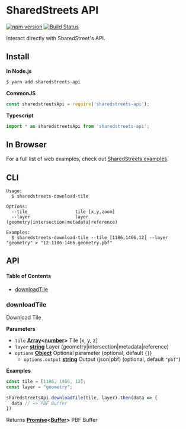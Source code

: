 # SharedStreets API

[![npm version](https://badge.fury.io/js/sharedstreets-api.svg)](https://badge.fury.io/js/sharedstreets-api)
[![Build Status](https://travis-ci.org/sharedstreets/sharedstreets-api.svg?branch=master)](https://travis-ci.org/sharedstreets/sharedstreets-api)

Interact directly with SharedStreet's API.

## Install

**In Node.js**

```bash
$ yarn add sharedstreets-api
```

**CommonJS**

```js
const sharedstreetsApi = require('sharedstreets-api');
```

**Typescript**

```js
import * as sharedstreetsApi from 'sharedstreets-api';
```

## In Browser

For a full list of web examples, check out [SharedStreets examples](https://github.com/sharedstreets/sharedstreets-examples).

## CLI

    Usage:
      $ sharedstreets-download-tile

    Options:
      --tile                  tile [x,y,zoom]
      --layer                 layer (geometry|intersection|metadata|reference)

    Examples:
      $ sharedstreets-download-tile --tile [1186,1466,12] --layer "geometry" > "12-1186-1466.geometry.pbf"

## API

<!-- Generated by documentation.js. Update this documentation by updating the source code. -->

#### Table of Contents

-   [downloadTile](#downloadtile)

### downloadTile

Download Tile

**Parameters**

-   `tile` **[Array](https://developer.mozilla.org/docs/Web/JavaScript/Reference/Global_Objects/Array)&lt;[number](https://developer.mozilla.org/docs/Web/JavaScript/Reference/Global_Objects/Number)>** Tile [x, y, z]
-   `layer` **[string](https://developer.mozilla.org/docs/Web/JavaScript/Reference/Global_Objects/String)** Layer (geometry|intersection|metadata|reference)
-   `options` **[Object](https://developer.mozilla.org/docs/Web/JavaScript/Reference/Global_Objects/Object)** Optional parameter (optional, default `{}`)
    -   `options.output` **[string](https://developer.mozilla.org/docs/Web/JavaScript/Reference/Global_Objects/String)** Output (json|pbf) (optional, default `"pbf"`)

**Examples**

```javascript
const tile = [1186, 1466, 12];
const layer = "geometry";

sharedstreetsApi.downloadTile(tile, layer).then(data => {
  data // => PBF Buffer
})
```

Returns **[Promise](https://developer.mozilla.org/docs/Web/JavaScript/Reference/Global_Objects/Promise)&lt;[Buffer](https://nodejs.org/api/buffer.html)>** PBF Buffer
